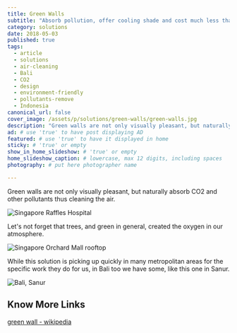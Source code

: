 ```yaml
---
title: Green Walls
subtitle: "Absorb pollution, offer cooling shade and cost much less than any other walls."
category: solutions
date: 2018-05-03
published: true
tags:
  - article
  - solutions
  - air-cleaning
  - Bali
  - CO2
  - design
  - environment-friendly
  - pollutants-remove
  - Indonesia
canonical_url: false
cover_image: /assets/p/solutions/green-walls/green-walls.jpg
description: "Green walls are not only visually pleasant, but naturally absorb CO2 and other pollutants thus cleaning the air." # max 160 digits cos dunno how to trim it, yet......
ad: # use 'true' to have post displaying AD
featured: # use 'true' to have it displayed in home
sticky: # 'true' or empty
show_in_home_slideshow: # 'true' or empty
home_slideshow_caption: # lowercase, max 12 digits, including spaces
photography: # put here photographer name

---
```


Green walls are not only visually pleasant, but naturally absorb CO2 and other pollutants thus cleaning the air.

![Singapore Raffles Hospital](/assets/p/solutions/green-walls/green-walls-02.jpg)


Let's not forget that trees, and green in general, created the oxygen in our atmosphere.

![Singapore Orchard Mall rooftop](/assets/p/solutions/green-walls/green-walls-03.jpg)

While this solution is picking up quickly in many metropolitan areas for the specific work they do for us, in Bali too we have some, like this one in Sanur.

![Bali, Sanur](/assets/p/solutions/green-walls/green-walls.jpg)



## Know More Links

[green wall - wikipedia ](https://en.wikipedia.org/wiki/Green_wall)
